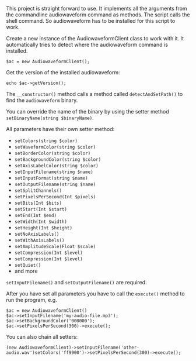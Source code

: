 This project is straight forward to use.
It implements all the arguments from the commandline audiowaveform command as methods.
The script calls the shell command. So audiowaveform has to be installed for this script to work.

Create a new instance of the AudiowaveformClient class to work with it. It automatically tries to detect where the audiowaveform command is installed.

`$ac = new AudiowaveformClient();`

Get the version of the installed audiowaveform:

`echo $ac->getVersion();` 

The `__constructor()` method calls a method called `detectAndSetPath()` to find the `audiowaveform` binary.

You can override the name of the binary by using the setter method `setBinaryName(string $binaryName)`.

All parameters have their own setter method:

- `setColors(string $color)`
- `setWaveformColor(string $color)`
- `setBorderColor(string $color)`
- `setBackgroundColor(string $color)`
- `setAxisLabelColor(string $color)`
- `setInputFilename(string $name)`
- `setInputFormat(string $name)`
- `setOutputFilename(string $name)`
- `setSplitChannels()`
- `setPixelsPerSecond(Int $pixels)`
- `setBits(Int $bits)`
- `setStart(Int $start)`
- `setEnd(Int $end)`
- `setWidth(Int $width)`
- `setHeight(Int $height)`
- `setNoAxisLabels()`
- `setWithAxisLabels()`
- `setAmplitudeScale(Float $scale)`
- `setCompression(Int $level)`
- `setCompression(Int $level)`
- `setQuiet()`
- and more

`setInputFilename()` and `setOutputFilename()` are required.

After you have set all parameters you have to call the `execute()` method to run the program, e.g.

```
$ac = new AudiowaveformClient()
$ac->setInputFilename('my-audio-file.mp3');
$ac->setBackgroundColor('000000');
$ac->setPixelsPerSecond(300)->execute();
```

You can also chain all setters:

```
(new AudiowaveformClient)->setInputFilename('other-audio.wav')setColors('ff9900')->setPixelsPerSecond(300)->execute();
```
